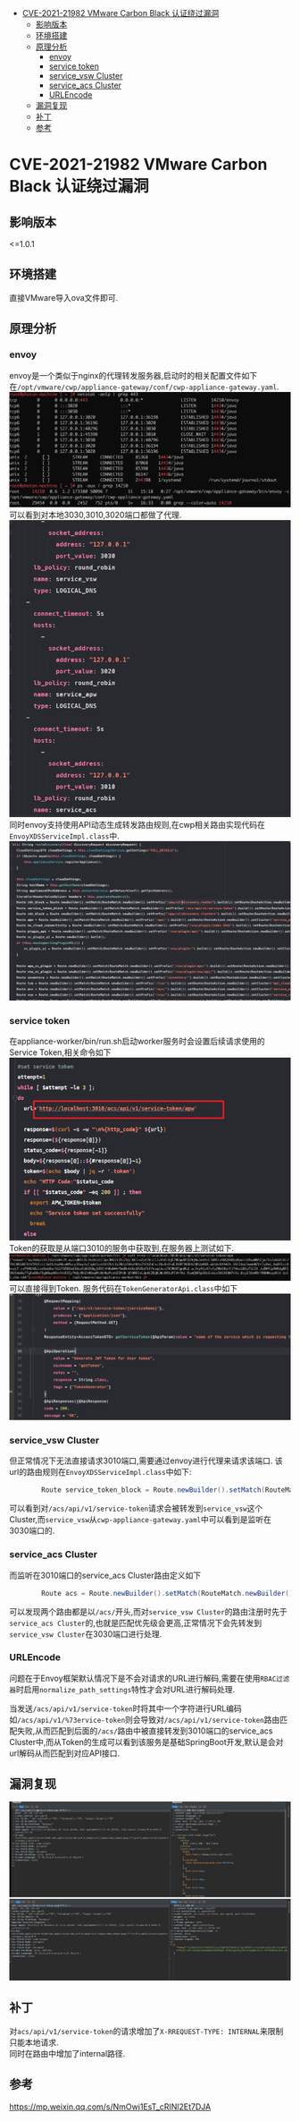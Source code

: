 - [CVE-2021-21982 VMware Carbon Black 认证绕过漏洞](#cve-2021-21982-vmware-carbon-black-认证绕过漏洞)
  - [影响版本](#影响版本)
  - [环境搭建](#环境搭建)
  - [原理分析](#原理分析)
    - [envoy](#envoy)
    - [service token](#service-token)
    - [service_vsw Cluster](#service_vsw-cluster)
    - [service_acs Cluster](#service_acs-cluster)
    - [URLEncode](#urlencode)
  - [漏洞复现](#漏洞复现)
  - [补丁](#补丁)
  - [参考](#参考)
# CVE-2021-21982 VMware Carbon Black 认证绕过漏洞
## 影响版本
<=1.0.1
## 环境搭建
直接VMware导入ova文件即可.
## 原理分析
### envoy
envoy是一个类似于nginx的代理转发服务器,启动时的相关配置文件如下在`/opt/vmware/cwp/appliance-gateway/conf/cwp-appliance-gateway.yaml`.
![](1.png)
可以看到对本地3030,3010,3020端口都做了代理.
![](2.png)
同时envoy支持使用API动态生成转发路由规则,在cwp相关路由实现代码在`EnvoyXDSServiceImpl.class`中.
![](3.png)
### service token
在appliance-worker/bin/run.sh启动worker服务时会设置后续请求使用的Service Token,相关命令如下
![](4.png)
Token的获取是从端口3010的服务中获取到,在服务器上测试如下.
![](5.png)
可以直接得到Token.
服务代码在`TokenGeneratorApi.class`中如下
![](6.png)
### service_vsw Cluster
但正常情况下无法直接请求3010端口,需要通过envoy进行代理来请求该端口.
该url的路由规则在`EnvoyXDSServiceImpl.class`中如下:
```java
        Route service_token_block = Route.newBuilder().setMatch(RouteMatch.newBuilder().setPrefix("/acs/api/v1/service-token").build()).setRoute(RouteAction.newBuilder().setCluster("service_vsw").setPrefixRewrite("/no_cloud").build()).build();
```
可以看到对`/acs/api/v1/service-token`请求会被转发到`service_vsw`这个Cluster,而`service_vsw`从`cwp-appliance-gateway.yaml`中可以看到是监听在3030端口的.
### service_acs Cluster
而监听在3010端口的service_acs Cluster路由定义如下
```java
        Route acs = Route.newBuilder().setMatch(RouteMatch.newBuilder().setPrefix("/acs/").build()).setRoute(RouteAction.newBuilder().setCluster("service_acs").setHostRewrite(applianceIPv4Address).build()).build();
```
可以发现两个路由都是以`/acs/`开头,而对`service_vsw Cluster`的路由注册时先于`service_acs Cluster`的,也就是匹配优先级会更高,正常情况下会先转发到`service_vsw Cluster`在3030端口进行处理.
### URLEncode
问题在于Envoy框架默认情况下是不会对请求的URL进行解码,需要在使用`RBAC过滤器`时启用`normalize_path_settings`特性才会对URL进行解码处理.  

当发送`/acs/api/v1/service-token`时将其中一个字符进行URL编码如`/acs/api/v1/%73ervice-token`则会导致对`/acs/api/v1/service-token`路由匹配失败,从而匹配到后面的`/acs/`路由中被直接转发到3010端口的service_acs Cluster中,而从Token的生成可以看到该服务是基础SpringBoot开发,默认是会对url解码从而匹配到对应API接口.
## 漏洞复现
![](7.png)
![](8.png)
## 补丁
对`acs/api/v1/service-token`的请求增加了`X-RREQUEST-TYPE: INTERNAL`来限制只能本地请求.  
同时在路由中增加了internal路径.
## 参考
https://mp.weixin.qq.com/s/NmOwj1EsT_cRINl2Et7DJA